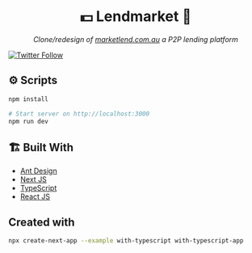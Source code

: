 <div align="center">
<p align="center">
</p>
    <h1> 
    💵 Lendmarket 🤲
    </h1>
    <p>
      <i>Clone/redesign of <a href="#">marketlend.com.au</a> a P2P lending platform</i>
    </p>
</div>

[![Twitter Follow](https://img.shields.io/twitter/follow/NyashaNziboi.svg?style=social)](https://twitter.com/NyashaNziboi)

## ⚙️ Scripts

```bash
npm install

# Start server on http://localhost:3000
npm run dev
```

## 🏗️ Built With

- [Ant Design](https://pro.ant.design/)
- [Next JS](https://nextjs.org/)
- [TypeScript](https://www.typescriptlang.org/)
- [React JS](https://reactjs.org/)

## Created with

```bash
npx create-next-app --example with-typescript with-typescript-app
```